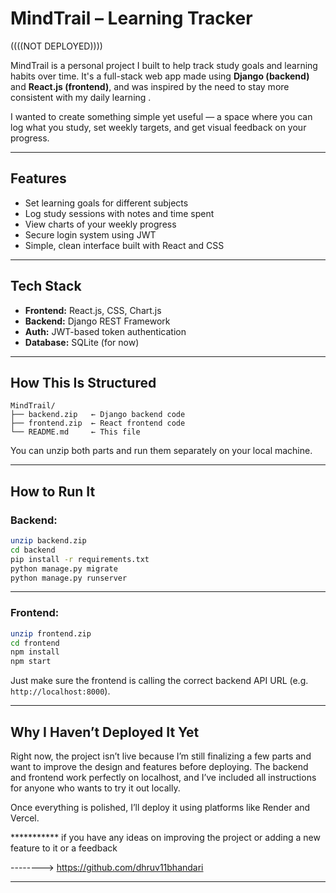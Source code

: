 # MindTrail – Learning Tracker
((((NOT DEPLOYED))))

MindTrail is a personal project I built to help track study goals and learning habits over time. It's a full-stack web app made using **Django (backend)** and **React.js (frontend)**, and was inspired by the need to stay more consistent with my daily learning .

I wanted to create something simple yet useful — a space where you can log what you study, set weekly targets, and get visual feedback on your progress.

---------------------------------------------------------------------------------------------------------------------------------------------

## Features

- Set learning goals for different subjects
- Log study sessions with notes and time spent
- View charts of your weekly progress
- Secure login system using JWT
- Simple, clean interface built with React and CSS

---------------------------------------------------------------------------------------------------------------------------------------------

## Tech Stack

- **Frontend:** React.js, CSS, Chart.js
- **Backend:** Django REST Framework
- **Auth:** JWT-based token authentication
- **Database:** SQLite (for now)

---------------------------------------------------------------------------------------------------------------------------------------------

## How This Is Structured

```
MindTrail/
├── backend.zip   ← Django backend code
├── frontend.zip  ← React frontend code
└── README.md     ← This file
```

You can unzip both parts and run them separately on your local machine.

---------------------------------------------------------------------------------------------------------------------------------------------

## How to Run It

### Backend:
```bash
unzip backend.zip
cd backend
pip install -r requirements.txt
python manage.py migrate
python manage.py runserver
```
----------------------------------------------
### Frontend:
```bash
unzip frontend.zip
cd frontend
npm install
npm start
```

Just make sure the frontend is calling the correct backend API URL (e.g. `http://localhost:8000`).

---------------------------------------------------------------------------------------------------------------------------------------------

## Why I Haven’t Deployed It Yet

Right now, the project isn’t live because I’m still finalizing a few parts and want to improve the design and features before deploying. The backend and frontend work perfectly on localhost, and I’ve included all instructions for anyone who wants to try it out locally.

Once everything is polished, I’ll deploy it using platforms like Render and Vercel.


*********** if you have any ideas on improving the project or adding a new feature to it or a feedback 

--------> https://github.com/dhruv11bhandari 

*****************************************************************




